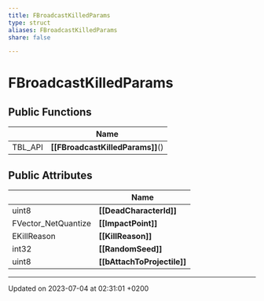 ```yaml
---
title: FBroadcastKilledParams
type: struct
aliases: FBroadcastKilledParams
share: false

---
```


# FBroadcastKilledParams





## Public Functions

|                | Name           |
| -------------- | -------------- |
| TBL_API | **[[FBroadcastKilledParams]]**() |

## Public Attributes

|                | Name           |
| -------------- | -------------- |
| uint8 | **[[DeadCharacterId]]**  |
| FVector_NetQuantize | **[[ImpactPoint]]**  |
| EKillReason | **[[KillReason]]**  |
| int32 | **[[RandomSeed]]**  |
| uint8 | **[[bAttachToProjectile]]**  |

-------------------------------

Updated on 2023-07-04 at 02:31:01 +0200